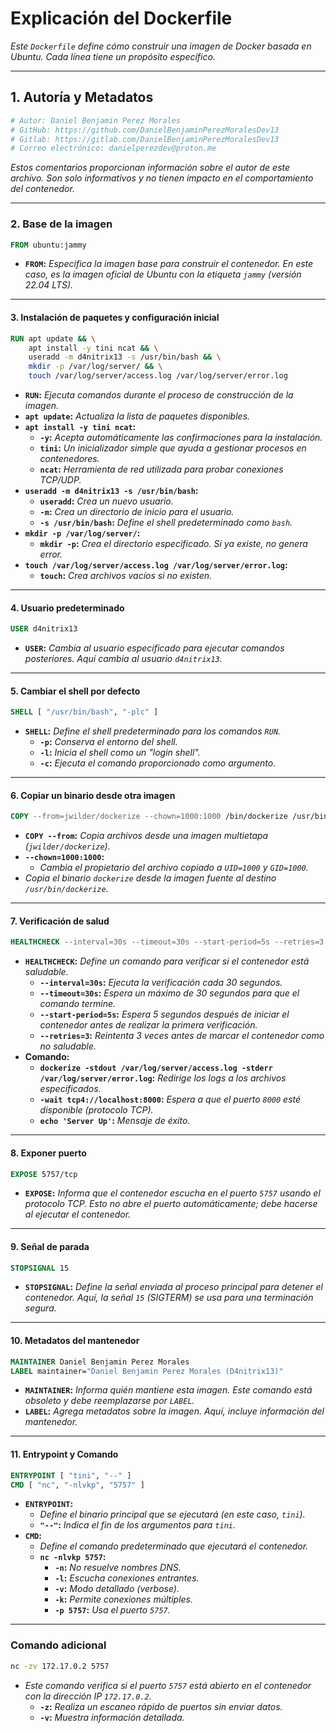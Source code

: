# **Explicación del Dockerfile**

*Este `Dockerfile` define cómo construir una imagen de Docker basada en Ubuntu. Cada línea tiene un propósito específico.*

---

## **1. Autoría y Metadatos**

```Dockerfile
# Autor: Daniel Benjamin Perez Morales
# GitHub: https://github.com/DanielBenjaminPerezMoralesDev13
# Gitlab: https://gitlab.com/DanielBenjaminPerezMoralesDev13
# Correo electrónico: danielperezdev@proton.me
```

*Estos comentarios proporcionan información sobre el autor de este archivo. Son solo informativos y no tienen impacto en el comportamiento del contenedor.*

---

### **2. Base de la imagen**

```Dockerfile
FROM ubuntu:jammy
```

- **`FROM`:** *Especifica la imagen base para construir el contenedor. En este caso, es la imagen oficial de Ubuntu con la etiqueta `jammy` (versión 22.04 LTS).*

---

#### **3. Instalación de paquetes y configuración inicial**

```Dockerfile
RUN apt update && \
    apt install -y tini ncat && \
    useradd -m d4nitrix13 -s /usr/bin/bash && \
    mkdir -p /var/log/server/ && \
    touch /var/log/server/access.log /var/log/server/error.log
```

- **`RUN`:** *Ejecuta comandos durante el proceso de construcción de la imagen.*
- **`apt update`:** *Actualiza la lista de paquetes disponibles.*
- **`apt install -y tini ncat`:**
  - **`-y`:** *Acepta automáticamente las confirmaciones para la instalación.*
  - **`tini`:** *Un inicializador simple que ayuda a gestionar procesos en contenedores.*
  - **`ncat`:** *Herramienta de red utilizada para probar conexiones TCP/UDP.*
- **`useradd -m d4nitrix13 -s /usr/bin/bash`:**
  - **`useradd`:** *Crea un nuevo usuario.*
  - **`-m`:** *Crea un directorio de inicio para el usuario.*
  - **`-s /usr/bin/bash`:** *Define el shell predeterminado como `bash`.*
- **`mkdir -p /var/log/server/`:**
  - **`mkdir -p`:** *Crea el directorio especificado. Si ya existe, no genera error.*
- **`touch /var/log/server/access.log /var/log/server/error.log`:**
  - **`touch`:** *Crea archivos vacíos si no existen.*

---

#### **4. Usuario predeterminado**

```Dockerfile
USER d4nitrix13
```

- **`USER`:** *Cambia al usuario especificado para ejecutar comandos posteriores. Aquí cambia al usuario `d4nitrix13`.*

---

#### **5. Cambiar el shell por defecto**

```Dockerfile
SHELL [ "/usr/bin/bash", "-plc" ]
```

- **`SHELL`:** *Define el shell predeterminado para los comandos `RUN`.*
  - **`-p`:** *Conserva el entorno del shell.*
  - **`-l`:** *Inicia el shell como un "login shell".*
  - **`-c`:** *Ejecuta el comando proporcionado como argumento.*

---

#### **6. Copiar un binario desde otra imagen**

```Dockerfile
COPY --from=jwilder/dockerize --chown=1000:1000 /bin/dockerize /usr/bin/dockerize
```

- **`COPY --from`:** *Copia archivos desde una imagen multietapa (`jwilder/dockerize`).*
- **`--chown=1000:1000`:**
  - *Cambia el propietario del archivo copiado a `UID=1000` y `GID=1000`.*
- *Copia el binario `dockerize` desde la imagen fuente al destino `/usr/bin/dockerize`.*

---

#### **7. Verificación de salud**

```Dockerfile
HEALTHCHECK --interval=30s --timeout=30s --start-period=5s --retries=3 CMD [ "dockerize", "-stdout", "/var/log/server/access.log", "-stderr", "/var/log/server/error.log", "-wait", "tcp4://localhost:8000", "--", "echo", "'Server Up'" ]
```

- **`HEALTHCHECK`:** *Define un comando para verificar si el contenedor está saludable.*
  - **`--interval=30s`:** *Ejecuta la verificación cada 30 segundos.*
  - **`--timeout=30s`:** *Espera un máximo de 30 segundos para que el comando termine.*
  - **`--start-period=5s`:** *Espera 5 segundos después de iniciar el contenedor antes de realizar la primera verificación.*
  - **`--retries=3`:** *Reintenta 3 veces antes de marcar el contenedor como no saludable.*
- **Comando:**
  - **`dockerize -stdout /var/log/server/access.log -stderr /var/log/server/error.log`:** *Redirige los logs a los archivos especificados.*
  - **`-wait tcp4://localhost:8000`:** *Espera a que el puerto `8000` esté disponible (protocolo TCP).*
  - **`echo 'Server Up'`:** *Mensaje de éxito.*

---

#### **8. Exponer puerto**

```Dockerfile
EXPOSE 5757/tcp
```

- **`EXPOSE`:** *Informa que el contenedor escucha en el puerto `5757` usando el protocolo TCP. Esto no abre el puerto automáticamente; debe hacerse al ejecutar el contenedor.*

---

#### **9. Señal de parada**

```Dockerfile
STOPSIGNAL 15
```

- **`STOPSIGNAL`:** *Define la señal enviada al proceso principal para detener el contenedor. Aquí, la señal `15` (SIGTERM) se usa para una terminación segura.*

---

#### **10. Metadatos del mantenedor**

```Dockerfile
MAINTAINER Daniel Benjamin Perez Morales
LABEL maintainer="Daniel Benjamin Perez Morales (D4nitrix13)"
```

- **`MAINTAINER`:** *Informa quién mantiene esta imagen. Este comando está obsoleto y debe reemplazarse por `LABEL`.*
- **`LABEL`:** *Agrega metadatos sobre la imagen. Aquí, incluye información del mantenedor.*

---

#### **11. Entrypoint y Comando**

```Dockerfile
ENTRYPOINT [ "tini", "--" ]
CMD [ "nc", "-nlvkp", "5757" ]
```

- **`ENTRYPOINT`:**
  - *Define el binario principal que se ejecutará (en este caso, `tini`).*
  - **`"--"`:** *Indica el fin de los argumentos para `tini`.*
- **`CMD`:**
  - *Define el comando predeterminado que ejecutará el contenedor.*
  - **`nc -nlvkp 5757`:**
    - **`-n`:** *No resuelve nombres DNS.*
    - **`-l`:** *Escucha conexiones entrantes.*
    - **`-v`:** *Modo detallado (verbose).*
    - **`-k`:** *Permite conexiones múltiples.*
    - **`-p 5757`:** *Usa el puerto `5757`.*

---

### **Comando adicional**

```bash
nc -zv 172.17.0.2 5757
```

- *Este comando verifica si el puerto `5757` está abierto en el contenedor con la dirección IP `172.17.0.2`.*
  - **`-z`:** *Realiza un escaneo rápido de puertos sin enviar datos.*
  - **`-v`:** *Muestra información detallada.*
